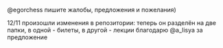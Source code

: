 @egorchess пишите жалобы, предложения и пожелания)

12/11 произошли изменения в репозитории:
теперь он разделён на две папки, в одной - билеты, в другой - лекции
благодарю @a_lisya за предложение